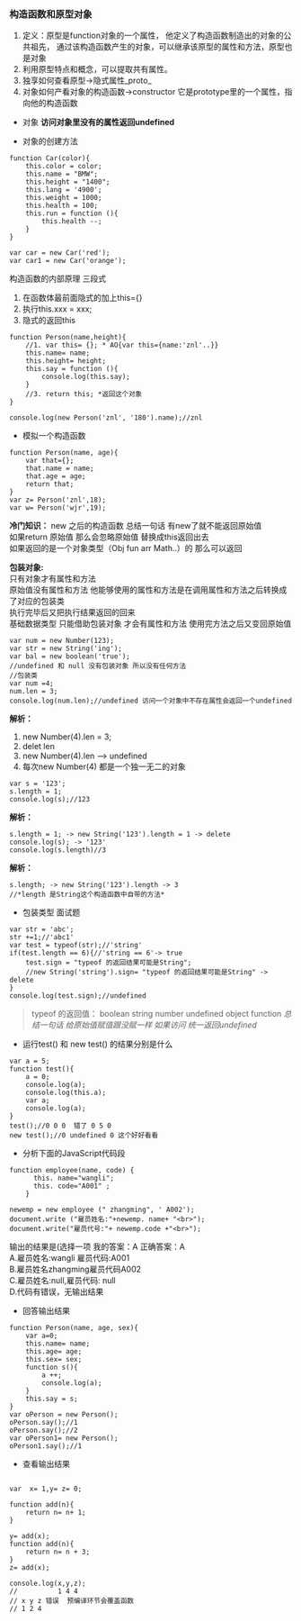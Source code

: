 ### 构造函数和原型对象

1. 定义：原型是function对象的一个属性， 他定义了构造函数制造出的对象的公共祖先， 通过该构造函数产生的对象，可以继承该原型的属性和方法，原型也是对象
2. 利用原型特点和概念，可以提取共有属性。
3. 独享如何查看原型->隐式属性_proto_
4. 对象如何产看对象的构造函数->constructor 它是prototype里的一个属性，指向他的构造函数

- 对象
**访问对象里没有的属性返回undefined**

- 对象的创建方法
```
function Car(color){
    this.color = color;
    this.name = "BMW";
    this.height = "1400";
    this.lang = '4900';
    this.weight = 1000;
    this.health = 100;
    this.run = function (){
        this.health --;
    }
}

var car = new Car('red');
var car1 = new Car('orange');

```
构造函数的内部原理 三段式    
1. 在函数体最前面隐式的加上this={}
2. 执行this.xxx = xxx;
3. 隐式的返回this

```
function Person(name,height){
    //1. var this= {}; * AO{var this={name:'znl'..}}
    this.name= name;
    this.height= height;
    this.say = function (){
        console.log(this.say);
    }
    //3. return this; *返回这个对象
}

console.log(new Person('znl', '180').name);//znl
```

- 模拟一个构造函数
```
function Person(name, age){
    var that={};
    that.name = name;
    that.age = age;
    return that;
}
var z= Person('znl',18);
var w= Person('wjr',19);
```

**冷门知识：** new 之后的构造函数  总结一句话 有new了就不能返回原始值     
如果return 原始值 那么会忽略原始值 替换成this返回出去     
如果返回的是一个对象类型（Obj fun arr Math..）的 那么可以返回    


**包装对象:**    
只有对象才有属性和方法    
原始值没有属性和方法 他能够使用的属性和方法是在调用属性和方法之后转换成了对应的包装类     
执行完毕后又把执行结果返回的回来    
基础数据类型 只能借助包装对象 才会有属性和方法 使用完方法之后又变回原始值    

```
var num = new Number(123);
var str = new String('ing');
var bal = new boolean('true');
//undefined 和 null 没有包装对象 所以没有任何方法
//包装类 
var num =4;
num.len = 3;
console.log(num.len);//undefined 访问一个对象中不存在属性会返回一个undefined
```

**解析：**
1. new Number(4).len = 3;    
2. delet len    
3. new Number(4).len --> undefined     
4. 每次new Number(4) 都是一个独一无二的对象    

```
var s = '123';
s.length = 1;
console.log(s);//123
```
**解析：**
```
s.length = 1; -> new String('123').length = 1 -> delete
console.log(s); -> '123' 
console.log(s.length)//3
```
**解析：**
```
s.length; -> new String('123').length -> 3
//*length 是String这个构造函数中自带的方法*
```


- 包装类型 面试题
```
var str = 'abc';
str +=1;//'abc1'
var test = typeof(str);//'string'
if(test.length == 6){//'string == 6'-> true 
    test.sign = "typeof 的返回结果可能是String";
    //new String('string').sign= "typeof 的返回结果可能是String" -> delete
}
console.log(test.sign);//undefined
```
> typeof 的返回值： boolean string  number undefined object function
*总结一句话  给原始值赋值跟没赋一样  如果访问 统一返回undefined*


- 运行test() 和 new test() 的结果分别是什么
```
var a = 5;
function test(){
    a = 0;
    console.log(a);
    console.log(this.a);
    var a;
    console.log(a);
}
test();//0 0 0  错了 0 5 0
new test();//0 undefined 0 这个好好看看

```

- 分析下面的JavaScript代码段
```
function employee(name, code) {
      this. name="wangli";
      this. code="A001" ;
    }

newemp = new employee (" zhangming", ' A002');
document.write ("雇员姓名:"+newemp. name+ "<br>");
document.write("雇员代号:"+ newemp.code +"<br>");
```
输出的结果是(选择一项 我的答案：A 正确答案：A    
A.雇员姓名:wangli 雇员代码:A001    
B.雇员姓名zhangming雇员代码A002    
C.雇员姓名:null,雇员代码: null    
D.代码有错误，无输出结果    

- 回答输出结果
```
function Person(name, age, sex){
    var a=0;
    this.name= name;
    this.age= age;
    this.sex= sex;
    function s(){
        a ++;
        console.log(a);
    }
    this.say = s;
} 
var oPerson = new Person();
oPerson.say();//1
oPerson.say();//2
var oPerson1= new Person();
oPerson1.say();//1
```
- 查看输出结果
```

var  x= 1,y= z= 0;

function add(n){
    return n= n+ 1;
}

y= add(x);
function add(n){
    return n= n + 3;
}
z= add(x);

console.log(x,y,z);
//          1 4 4    
// x y z 错误  预编译环节会覆盖函数
// 1 2 4

```





